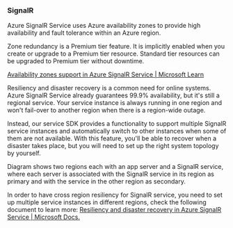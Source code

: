 ### SignalR

Azure SignalR Service uses Azure availability zones to provide high availability and fault tolerance within an Azure region.  

Zone redundancy is a Premium tier feature. It is implicitly enabled when you create or upgrade to a Premium tier resource. Standard tier resources can be upgraded to Premium tier without downtime. 

[Availability zones support in Azure SignalR Service | Microsoft Learn](https://learn.microsoft.com/en-us/azure/azure-signalr/availability-zones)

Resiliency and disaster recovery is a common need for online systems. Azure SignalR Service already guarantees 99.9% availability, but it's still a regional service. Your service instance is always running in one region and won't fail-over to another region when there is a region-wide outage. 

Instead, our service SDK provides a functionality to support multiple SignalR service instances and automatically switch to other instances when some of them are not available. With this feature, you'll be able to recover when a disaster takes place, but you will need to set up the right system topology by yourself.  

Diagram shows two regions each with an app server and a SignalR service, where each server is associated with the SignalR service in its region as primary and with the service in the other region as secondary. 

In order to have cross region resiliency for SignalR service, you need to set up multiple service instances in different regions, check the following document to learn more: [Resiliency and disaster recovery in Azure SignalR Service | Microsoft Docs.](https://learn.microsoft.com/en-us/azure/azure-signalr/signalr-concept-disaster-recovery)